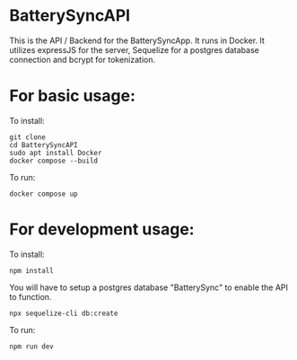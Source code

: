 # BatterySyncAPI
This is the API / Backend for the BatterySyncApp. It runs in Docker.
It utilizes expressJS for the server, Sequelize for a postgres database connection and bcrypt for tokenization.

# For basic usage:

To install:
```
git clone 
cd BatterySyncAPI
sudo apt install Docker
docker compose --build
```

To run:
```
docker compose up
```

# For development usage:

To install:
```
npm install
```

You will have to setup a postgres database "BatterySync" to enable the API to function.
```
npx sequelize-cli db:create
```

To run:
```
npm run dev
```